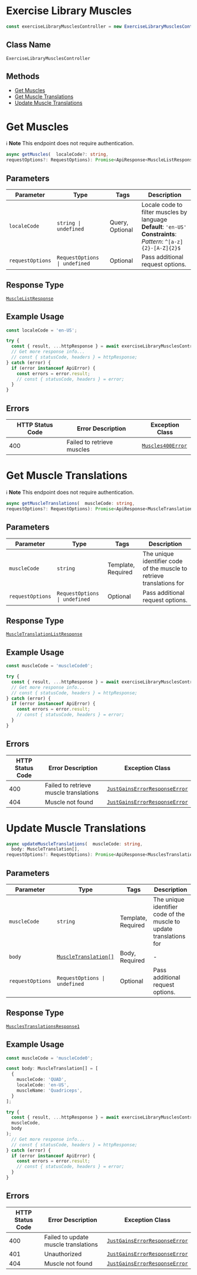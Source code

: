 # Exercise Library Muscles

```ts
const exerciseLibraryMusclesController = new ExerciseLibraryMusclesController(client);
```

## Class Name

`ExerciseLibraryMusclesController`

## Methods

* [Get Muscles](../../doc/controllers/exercise-library-muscles.md#get-muscles)
* [Get Muscle Translations](../../doc/controllers/exercise-library-muscles.md#get-muscle-translations)
* [Update Muscle Translations](../../doc/controllers/exercise-library-muscles.md#update-muscle-translations)


# Get Muscles

:information_source: **Note** This endpoint does not require authentication.

```ts
async getMuscles(  localeCode?: string,
requestOptions?: RequestOptions): Promise<ApiResponse<MuscleListResponse>>
```

## Parameters

| Parameter | Type | Tags | Description |
|  --- | --- | --- | --- |
| `localeCode` | `string \| undefined` | Query, Optional | Locale code to filter muscles by language<br>**Default**: `'en-US'`<br>**Constraints**: *Pattern*: `^[a-z]{2}-[A-Z]{2}$` |
| `requestOptions` | `RequestOptions \| undefined` | Optional | Pass additional request options. |

## Response Type

[`MuscleListResponse`](../../doc/models/muscle-list-response.md)

## Example Usage

```ts
const localeCode = 'en-US';

try {
  const { result, ...httpResponse } = await exerciseLibraryMusclesController.getMuscles(localeCode);
  // Get more response info...
  // const { statusCode, headers } = httpResponse;
} catch (error) {
  if (error instanceof ApiError) {
    const errors = error.result;
    // const { statusCode, headers } = error;
  }
}
```

## Errors

| HTTP Status Code | Error Description | Exception Class |
|  --- | --- | --- |
| 400 | Failed to retrieve muscles | [`Muscles400Error`](../../doc/models/muscles-400-error.md) |


# Get Muscle Translations

:information_source: **Note** This endpoint does not require authentication.

```ts
async getMuscleTranslations(  muscleCode: string,
requestOptions?: RequestOptions): Promise<ApiResponse<MuscleTranslationListResponse>>
```

## Parameters

| Parameter | Type | Tags | Description |
|  --- | --- | --- | --- |
| `muscleCode` | `string` | Template, Required | The unique identifier code of the muscle to retrieve translations for |
| `requestOptions` | `RequestOptions \| undefined` | Optional | Pass additional request options. |

## Response Type

[`MuscleTranslationListResponse`](../../doc/models/muscle-translation-list-response.md)

## Example Usage

```ts
const muscleCode = 'muscleCode0';

try {
  const { result, ...httpResponse } = await exerciseLibraryMusclesController.getMuscleTranslations(muscleCode);
  // Get more response info...
  // const { statusCode, headers } = httpResponse;
} catch (error) {
  if (error instanceof ApiError) {
    const errors = error.result;
    // const { statusCode, headers } = error;
  }
}
```

## Errors

| HTTP Status Code | Error Description | Exception Class |
|  --- | --- | --- |
| 400 | Failed to retrieve muscle translations | [`JustGainsErrorResponseError`](../../doc/models/just-gains-error-response-error.md) |
| 404 | Muscle not found | [`JustGainsErrorResponseError`](../../doc/models/just-gains-error-response-error.md) |


# Update Muscle Translations

```ts
async updateMuscleTranslations(  muscleCode: string,
  body: MuscleTranslation[],
requestOptions?: RequestOptions): Promise<ApiResponse<MusclesTranslationsResponse1>>
```

## Parameters

| Parameter | Type | Tags | Description |
|  --- | --- | --- | --- |
| `muscleCode` | `string` | Template, Required | The unique identifier code of the muscle to update translations for |
| `body` | [`MuscleTranslation[]`](../../doc/models/muscle-translation.md) | Body, Required | - |
| `requestOptions` | `RequestOptions \| undefined` | Optional | Pass additional request options. |

## Response Type

[`MusclesTranslationsResponse1`](../../doc/models/muscles-translations-response-1.md)

## Example Usage

```ts
const muscleCode = 'muscleCode0';

const body: MuscleTranslation[] = [
  {
    muscleCode: 'QUAD',
    localeCode: 'en-US',
    muscleName: 'Quadriceps',
  }
];

try {
  const { result, ...httpResponse } = await exerciseLibraryMusclesController.updateMuscleTranslations(
  muscleCode,
  body
);
  // Get more response info...
  // const { statusCode, headers } = httpResponse;
} catch (error) {
  if (error instanceof ApiError) {
    const errors = error.result;
    // const { statusCode, headers } = error;
  }
}
```

## Errors

| HTTP Status Code | Error Description | Exception Class |
|  --- | --- | --- |
| 400 | Failed to update muscle translations | [`JustGainsErrorResponseError`](../../doc/models/just-gains-error-response-error.md) |
| 401 | Unauthorized | [`JustGainsErrorResponseError`](../../doc/models/just-gains-error-response-error.md) |
| 404 | Muscle not found | [`JustGainsErrorResponseError`](../../doc/models/just-gains-error-response-error.md) |

